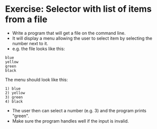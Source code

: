 # Exercise: Selector with list of items from a file

* Write a program that will get a file on the command line.
* It will display a menu allowing the user to select item by selecting the number next to it.
* e.g. the file looks like this:

```
blue
yellow
green
black
```

The menu should look like this:

```
1) blue
2) yellow
3) green
4) black
```

* The user then can select a number (e.g. 3) and the program prints "green".
* Make sure the program handles well if the input is invalid.



